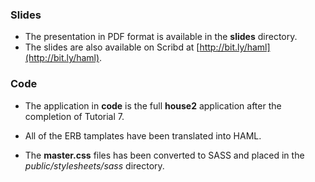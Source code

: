 ### Slides
- The presentation in PDF format is available in the **slides** directory.
- The slides are also available on Scribd at [http://bit.ly/haml](http://bit.ly/haml).

### Code
- The application in **code** is the full **house2** application
  after the completion of Tutorial 7.

- All of the ERB tamplates have been translated into HAML.
- The **master.css** files has been converted to SASS and
  placed in the *public/stylesheets/sass* directory.